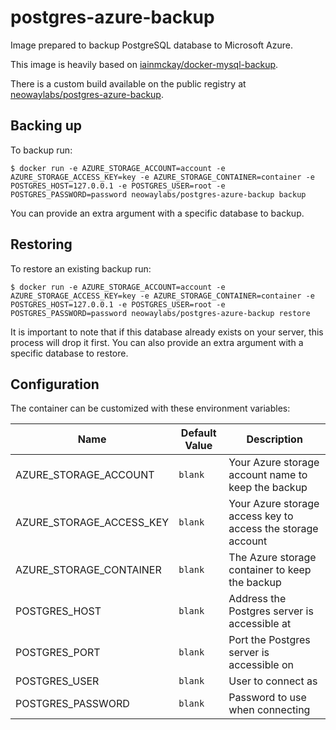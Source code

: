 # postgres-azure-backup
Image prepared to backup PostgreSQL database to Microsoft Azure.

This image is heavily based on [iainmckay/docker-mysql-backup](https://github.com/iainmckay/docker-mysql-backup).

There is a custom build available on the public registry at [neowaylabs/postgres-azure-backup](https://registry.hub.docker.com/u/neowaylabs/postgres-azure-backup/).

## Backing up

To backup run:

    $ docker run -e AZURE_STORAGE_ACCOUNT=account -e AZURE_STORAGE_ACCESS_KEY=key -e AZURE_STORAGE_CONTAINER=container -e POSTGRES_HOST=127.0.0.1 -e POSTGRES_USER=root -e POSTGRES_PASSWORD=password neowaylabs/postgres-azure-backup backup

You can provide an extra argument with a specific database to backup.

## Restoring

To restore an existing backup run:

    $ docker run -e AZURE_STORAGE_ACCOUNT=account -e AZURE_STORAGE_ACCESS_KEY=key -e AZURE_STORAGE_CONTAINER=container -e POSTGRES_HOST=127.0.0.1 -e POSTGRES_USER=root -e POSTGRES_PASSWORD=password neowaylabs/postgres-azure-backup restore

It is important to note that if this database already exists on your server, this process will drop it first. You can also provide an extra argument with a specific database to restore.

## Configuration

The container can be customized with these environment variables:

Name | Default Value | Description
--- | --- | ---
AZURE_STORAGE_ACCOUNT | `blank` | Your Azure storage account name to keep the backup
AZURE_STORAGE_ACCESS_KEY | `blank` | Your Azure storage access key to access the storage account
AZURE_STORAGE_CONTAINER | `blank` | The Azure storage container to keep the backup
POSTGRES_HOST | `blank` | Address the Postgres server is accessible at
POSTGRES_PORT | `blank` | Port the Postgres server is accessible on
POSTGRES_USER | `blank` | User to connect as
POSTGRES_PASSWORD | `blank` | Password to use when connecting